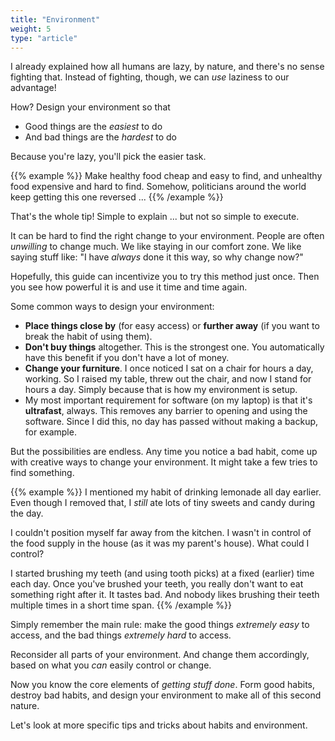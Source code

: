 ```yaml
---
title: "Environment"
weight: 5
type: "article"
---
```


I already explained how all humans are lazy, by nature, and there's no sense fighting that. Instead of fighting, though, we can _use_ laziness to our advantage!

How? Design your environment so that

* Good things are the _easiest_ to do
* And bad things are the _hardest_ to do

Because you're lazy, you'll pick the easier task.

{{% example %}}
Make healthy food cheap and easy to find, and unhealthy food expensive and hard to find. Somehow, politicians around the world keep getting this one reversed ...
{{% /example %}}

That's the whole tip! Simple to explain ... but not so simple to execute.

It can be hard to find the right change to your environment. People are often _unwilling_ to change much. We like staying in our comfort zone. We like saying stuff like: "I have _always_ done it this way, so why change now?"

Hopefully, this guide can incentivize you to try this method just once. Then you see how powerful it is and use it time and time again.

Some common ways to design your environment:

* **Place things close by** (for easy access) or **further away** (if you want to break the habit of using them).
* **Don't buy things** altogether. This is the strongest one. You automatically have this benefit if you don't have a lot of money.
* **Change your furniture**. I once noticed I sat on a chair for hours a day, working. So I raised my table, threw out the chair, and now I stand for hours a day. Simply because that is how my environment is setup.
* My most important requirement for software (on my laptop) is that it's **ultrafast**, always. This removes any barrier to opening and using the software. Since I did this, no day has passed without making a backup, for example.

But the possibilities are endless. Any time you notice a bad habit, come up with creative ways to change your environment. It might take a few tries to find something. 

{{% example %}}
I mentioned my habit of drinking lemonade all day earlier. Even though I removed that, I _still_ ate lots of tiny sweets and candy during the day.

I couldn't position myself far away from the kitchen. I wasn't in control of the food supply in the house (as it was my parent's house). What could I control?

I started brushing my teeth (and using tooth picks) at a fixed (earlier) time each day. Once you've brushed your teeth, you really don't want to eat something right after it. It tastes bad. And nobody likes brushing their teeth multiple times in a short time span.
{{% /example %}}

Simply remember the main rule: make the good things _extremely easy_ to access, and the bad things _extremely hard_ to access.

Reconsider all parts of your environment. And change them accordingly, based on what you _can_ easily control or change.

Now you know the core elements of _getting stuff done_. Form good habits, destroy bad habits, and design your environment to make all of this second nature.

Let's look at more specific tips and tricks about habits and environment.